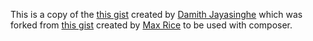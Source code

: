This is a copy of the [this gist](https://gist.githubusercontent.com/nalindaDJ/63dea19f07dcfbbf3d33/raw/9509f0c956a01c916685d2b67fd12645c6dd4749/class-ftp-implicit-ssl-tls.php) created by [Damith Jayasinghe](https://github.com/nalindaDJ) which was forked from [this gist](https://gist.githubusercontent.com/maxrice/4544344/raw/b94c87f33e9342a063560a8034828e161c24955c/class-ftp-implicit-ssl-tls.php) created by [Max Rice](http://maxrice.com/) to be used with composer.
